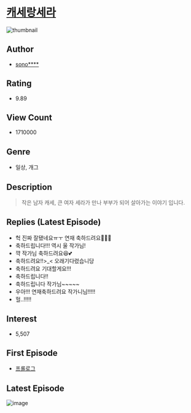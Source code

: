 # [캐세랑세라](https://comic.naver.com/bestChallenge/list?titleId=720361)
![thumbnail](https://image-comic.pstatic.net/user_contents_data/challenge_comic/2019/04/01/321753/thumbnail_202x1641a3aebe0_bf25_4e03_9b5b_67b3f7ae6650_00000309.JPEG)

## Author
- [sono****](https://comic.naver.com/artistTitle?id=321753)

## Rating
- 9.89

## View Count
- 1710000

## Genre
- 일상, 개그

## Description
> 작은 남자 캐세, 큰 여자 세라가 만나 부부가 되어 살아가는 이야기 입니다.

## Replies (Latest Episode)
- 헉 진짜 잘됐네요ㅠㅜ 연재 축하드려요👏👏💖
- 축하드립니다!!! 역시 울 작가님!
- 꺅 작가님 축하드려요😆💕
- 축하드려요!!>_< 오래기다렸습니당
- 축하드려요 기대할게요!!!
- 축하드립니다!!
- 축하드립니다 작가님~~~~~
- 우아!!! 연재축하드려요 작가니님!!!!!
- 헐..!!!!!

## Interest
- 5,507

## First Episode
- [프롤로그](https://comic.naver.com/bestChallenge/detail?titleId=720361&no=1)

## Latest Episode
![image](https://image-comic.pstatic.net/user_contents_data/challenge_comic/2021/04/25/321753/upload_7147830775498499120.jpeg)
